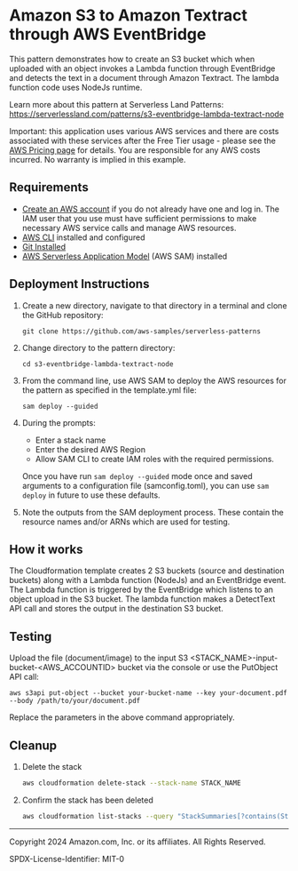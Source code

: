 # Amazon S3 to Amazon Textract through AWS EventBridge

This pattern demonstrates how to create an S3 bucket which when uploaded with an object invokes a Lambda function through EventBridge and detects the text in a document through Amazon Textract. The lambda function code uses NodeJs runtime.

Learn more about this pattern at Serverless Land Patterns: https://serverlessland.com/patterns/s3-eventbridge-lambda-textract-node

Important: this application uses various AWS services and there are costs associated with these services after the Free Tier usage - please see the [AWS Pricing page](https://aws.amazon.com/pricing/) for details. You are responsible for any AWS costs incurred. No warranty is implied in this example.

## Requirements

* [Create an AWS account](https://portal.aws.amazon.com/gp/aws/developer/registration/index.html) if you do not already have one and log in. The IAM user that you use must have sufficient permissions to make necessary AWS service calls and manage AWS resources.
* [AWS CLI](https://docs.aws.amazon.com/cli/latest/userguide/install-cliv2.html) installed and configured
* [Git Installed](https://git-scm.com/book/en/v2/Getting-Started-Installing-Git)
* [AWS Serverless Application Model](https://docs.aws.amazon.com/serverless-application-model/latest/developerguide/serverless-sam-cli-install.html) (AWS SAM) installed

## Deployment Instructions

1. Create a new directory, navigate to that directory in a terminal and clone the GitHub repository:
    ``` 
    git clone https://github.com/aws-samples/serverless-patterns
    ```
1. Change directory to the pattern directory:
    ```
    cd s3-eventbridge-lambda-textract-node
    ```
1. From the command line, use AWS SAM to deploy the AWS resources for the pattern as specified in the template.yml file:
    ```
    sam deploy --guided
    ```
1. During the prompts:
    * Enter a stack name
    * Enter the desired AWS Region
    * Allow SAM CLI to create IAM roles with the required permissions.

    Once you have run `sam deploy --guided` mode once and saved arguments to a configuration file (samconfig.toml), you can use `sam deploy` in future to use these defaults.

1. Note the outputs from the SAM deployment process. These contain the resource names and/or ARNs which are used for testing.

## How it works

The Cloudformation template creates 2 S3 buckets (source and destination buckets) along with a Lambda function (NodeJs) and an EventBridge event. The Lambda function is triggered by the EventBridge which listens to an object upload in the S3 bucket. The lambda function  makes a DetectText API call and stores the output in the destination S3 bucket.

## Testing

Upload the file (document/image) to the input S3 <STACK_NAME>-input-bucket-<AWS_ACCOUNTID> bucket via the console or use the PutObject API call:

```
aws s3api put-object --bucket your-bucket-name --key your-document.pdf --body /path/to/your/document.pdf
```

Replace the parameters in the above command appropriately.

## Cleanup
 
1. Delete the stack
    ```bash
    aws cloudformation delete-stack --stack-name STACK_NAME
    ```
1. Confirm the stack has been deleted
    ```bash
    aws cloudformation list-stacks --query "StackSummaries[?contains(StackName,'STACK_NAME')].StackStatus"
    ```
----
Copyright 2024 Amazon.com, Inc. or its affiliates. All Rights Reserved.

SPDX-License-Identifier: MIT-0
